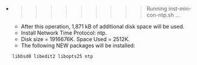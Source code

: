 * >>>>>>>>> Running inst-min-con-ntp.sh ...
  * After this operation, 1,871 kB of additional disk space will be used.
  * Install Network Time Protocol: ntp.
  * Disk size = 1916676K. Space Used = 2512K.
  * The following NEW packages will be installed:
  ```bash
  libbsd0 libedit2 libopts25 ntp
  ```
